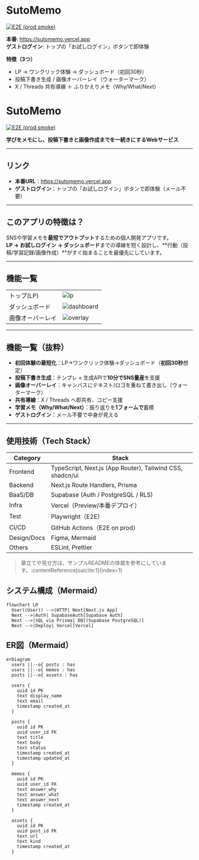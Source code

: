 # SutoMemo
[![E2E (prod smoke)](https://github.com/mashosokana/sutomemo/actions/workflows/e2e.yml/badge.svg)](https://github.com/mashosokana/sutomemo/actions/workflows/e2e.yml)

**本番**: https://sutomemo.vercel.app  
**ゲストログイン**: トップの「お試しログイン」ボタンで即体験

**特徴（3つ）**
- LP → ワンクリック体験 → ダッシュボード（初回30秒）
- 投稿下書き生成 / 画像オーバーレイ（ウォーターマーク）
- X / Threads 共有導線 ＋ ふりかえりメモ（Why/What/Next）

# SutoMemo
[![E2E (prod smoke)](https://github.com/mashosokana/sutomemo/actions/workflows/e2e.yml/badge.svg)](https://github.com/mashosokana/sutomemo/actions/workflows/e2e.yml)

**学びをメモにし、投稿下書きと画像作成までを一続きにするWebサービス**

---

## リンク 
- **本番URL**：https://sutomemo.vercel.app  
- **ゲストログイン**：トップの「お試しログイン」ボタンで即体験（メール不要）

---

## このアプリの特徴は？
SNSや学習メモを**最短でアウトプット**するための個人開発アプリです。  
**LP → お試しログイン → ダッシュボード**までの導線を短く設計し、**行動（投稿/学習記録/画像作成）**がすぐ始まることを最優先にしています。

---

## 機能一覧

|  |  |
|---|---|
| トップ(LP) | ![lp](docs/img/lp.png) |
| ダッシュボード | ![dashboard](docs/img/dashboard.png) |
| 画像オーバーレイ | ![overlay](docs/img/overlay.png) |

---

## 機能一覧（抜粋）
- **初回体験の最短化**：LP→ワンクリック体験→ダッシュボード（**初回30秒**想定）
- **投稿下書き生成**：テンプレ × 生成APIで**10分でSNS量産**を支援
- **画像オーバーレイ**：キャンバスにテキスト/ロゴを重ねて書き出し（ウォーターマーク）
- **共有導線**：X / Threads へ即共有、コピー支援
- **学習メモ（Why/What/Next）**：振り返りを**1フォームで**蓄積
- **ゲストログイン**：メール不要で中身が見える

---

## 使用技術（Tech Stack）
| Category | Stack |
|---|---|
| Frontend | TypeScript, Next.js (App Router), Tailwind CSS, shadcn/ui |
| Backend | Next.js Route Handlers, Prisma |
| BaaS/DB | Supabase (Auth / PostgreSQL / RLS) |
| Infra | Vercel（Preview/本番デプロイ） |
| Test | Playwright（E2E） |
| CI/CD | GitHub Actions（E2E on prod） |
| Design/Docs | Figma, Mermaid |
| Others | ESLint, Prettier |

> 章立てや見せ方は、サンプルREADMEの体裁を参考にしています。:contentReference[oaicite:1]{index=1}


## システム構成（Mermaid）
```mermaid
flowchart LR
  User((User)) -->|HTTP| Next[Next.js App]
  Next -->|Auth| SupabaseAuth[Supabase Auth]
  Next -->|SQL via Prisma| DB[(Supabase PostgreSQL)]
  Next -->|Deploy| Vercel[Vercel]
```

## ER図（Mermaid）
```mermaid
erDiagram
  users ||--o{ posts : has
  users ||--o{ memos : has
  posts ||--o{ assets : has

  users {
    uuid id PK
    text display_name
    text email
    timestamp created_at
  }

  posts {
    uuid id PK
    uuid user_id FK
    text title
    text body
    text status
    timestamp created_at
    timestamp updated_at
  }

  memos {
    uuid id PK
    uuid user_id FK
    text answer_why
    text answer_what
    text answer_next
    timestamp created_at
  }

  assets {
    uuid id PK
    uuid post_id FK
    text url
    text kind
    timestamp created_at
  }
```
